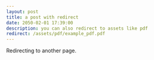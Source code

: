```yaml
---
layout: post
title: a post with redirect
date: 2050-02-01 17:39:00
description: you can also redirect to assets like pdf
redirect: /assets/pdf/example_pdf.pdf
---
```


Redirecting to another page.
